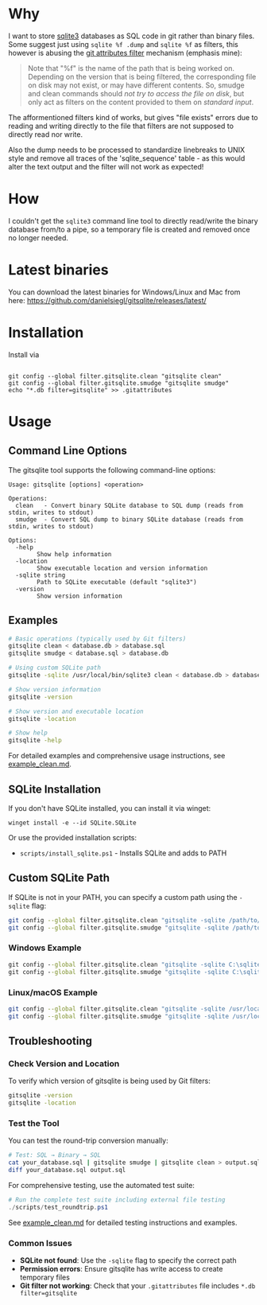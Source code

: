 # Why

I want to store [sqlite3](https://sqlite.org) databases as SQL code in git rather than binary files. Some suggest just using `sqlite %f .dump` and `sqlite %f` as filters, this however is abusing the [git attributes filter](https://git-scm.com/docs/gitattributes#_filter) mechanism (emphasis mine):

>Note that "%f" is the name of the path that is being worked on. Depending on the version that is being filtered, the corresponding file on disk may not exist, or may have different contents. So, smudge and clean commands should *not try to access the file on disk*, but only act as filters on the content provided to them on *standard input*.

The afformentioned filters kind of works, but gives "file exists" errors due to reading and writing directly to the file that filters are not supposed to directly read nor write.

Also the dump needs to be processed to standardize linebreaks to UNIX style and remove all traces of the 'sqlite_sequence' table - as this would alter the text output and the filter will not work as expected!

# How

I couldn't get the `sqlite3` command line tool to directly read/write the binary database from/to a pipe, so a temporary file is created and removed once no longer needed.

# Latest binaries

You can download the latest binaries for Windows/Linux and Mac from here:
https://github.com/danielsiegl/gitsqlite/releases/latest/

# Installation

Install via
```
 
git config --global filter.gitsqlite.clean "gitsqlite clean"
git config --global filter.gitsqlite.smudge "gitsqlite smudge"
echo "*.db filter=gitsqlite" >> .gitattributes
```

# Usage

## Command Line Options

The gitsqlite tool supports the following command-line options:

```
Usage: gitsqlite [options] <operation>

Operations:
  clean   - Convert binary SQLite database to SQL dump (reads from stdin, writes to stdout)
  smudge  - Convert SQL dump to binary SQLite database (reads from stdin, writes to stdout)

Options:
  -help
        Show help information
  -location
        Show executable location and version information  
  -sqlite string
        Path to SQLite executable (default "sqlite3")
  -version
        Show version information
```

## Examples

```bash
# Basic operations (typically used by Git filters)
gitsqlite clean < database.db > database.sql
gitsqlite smudge < database.sql > database.db

# Using custom SQLite path
gitsqlite -sqlite /usr/local/bin/sqlite3 clean < database.db > database.sql

# Show version information
gitsqlite -version

# Show version and executable location
gitsqlite -location

# Show help
gitsqlite -help
```

For detailed examples and comprehensive usage instructions, see [example_clean.md](example_clean.md).

## SQLite Installation

If you don't have SQLite installed, you can install it via winget:
```
winget install -e --id SQLite.SQLite
```
Or use the provided installation scripts:
- `scripts/install_sqlite.ps1` - Installs SQLite and adds to PATH

## Custom SQLite Path

If SQLite is not in your PATH, you can specify a custom path using the `-sqlite` flag:
```bash
git config --global filter.gitsqlite.clean "gitsqlite -sqlite /path/to/sqlite3 clean"
git config --global filter.gitsqlite.smudge "gitsqlite -sqlite /path/to/sqlite3 smudge"
```

### Windows Example
```cmd
git config --global filter.gitsqlite.clean "gitsqlite -sqlite C:\sqlite\sqlite3.exe clean"
git config --global filter.gitsqlite.smudge "gitsqlite -sqlite C:\sqlite\sqlite3.exe smudge"
```

### Linux/macOS Example  
```bash
git config --global filter.gitsqlite.clean "gitsqlite -sqlite /usr/local/bin/sqlite3 clean"
git config --global filter.gitsqlite.smudge "gitsqlite -sqlite /usr/local/bin/sqlite3 smudge"
```

## Troubleshooting

### Check Version and Location
To verify which version of gitsqlite is being used by Git filters:
```bash
gitsqlite -version
gitsqlite -location
```

### Test the Tool
You can test the round-trip conversion manually:
```bash
# Test: SQL → Binary → SQL
cat your_database.sql | gitsqlite smudge | gitsqlite clean > output.sql
diff your_database.sql output.sql
```

For comprehensive testing, use the automated test suite:
```powershell
# Run the complete test suite including external file testing
./scripts/test_roundtrip.ps1
```

See [example_clean.md](examples.md) for detailed testing instructions and examples.

### Common Issues
- **SQLite not found**: Use the `-sqlite` flag to specify the correct path
- **Permission errors**: Ensure gitsqlite has write access to create temporary files
- **Git filter not working**: Check that your `.gitattributes` file includes `*.db filter=gitsqlite`
